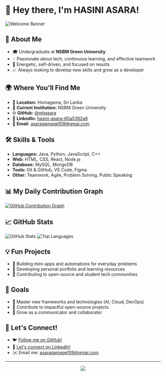 # 👋 Hey there, I'm HASINI ASARA!

![Welcome Banner](https://capsule-render.vercel.app/api?type=wave&color=0:67e8f9,100:6366f1&height=160&section=header&text=Welcome%20to%20My%20GitHub!&fontSize=35&fontAlignY=35&desc=Undergraduate%20%7C%20Tech%20Enthusiast%20%7C%20Lifelong%20Learner&descAlign=60&descAlignY=60)

## 🚀 About Me

- 🎓 Undergraduate at **NSBM Green University**
- 💡 Passionate about tech, continuous learning, and effective teamwork
- 🤝 Energetic, self-driven, and focused on results
- 📈 Always looking to develop new skills and grow as a developer

## 🌍 Where You'll Find Me

- 🏡 **Location:** Homagama, Sri Lanka
- 💼 **Current Institution:** NSBM Green University
- 🌐 **GitHub:** [@mhasara](https://github.com/mhasara)
- 💼 **LinkedIn:** [hasini-asara-60a5362a6](https://www.linkedin.com/in/hasini-asara-60a5362a6)
- 📧 **Email:** asaragamage109@gmai.com

## 🛠️ Skills & Tools

- **Languages:** Java, Python, JavaScript, C++
- **Web:** HTML, CSS, React, Node.js
- **Database:** MySQL, MongoDB
- **Tools:** Git & GitHub, VS Code, Figma
- **Other:** Teamwork, Agile, Problem Solving, Public Speaking

## 📊 My Daily Contribution Graph

<!-- This graph auto-updates every day based on your GitHub activity -->
[![GitHub Contribution Graph](https://github-readme-activity-graph.vercel.app/graph?username=mhasara&theme=react-dark)](https://github.com/Ashutosh00710/github-readme-activity-graph)

## 📈 GitHub Stats

![GitHub Stats](https://github-readme-stats.vercel.app/api?username=mhasara&show_icons=true&theme=radical)
![Top Languages](https://github-readme-stats.vercel.app/api/top-langs/?username=mhasara&layout=compact&theme=radical)

## 💡 Fun Projects

- 🚀 Building mini-apps and automations for everyday problems
- 🤖 Developing personal portfolio and learning resources
- 💬 Contributing to open-source and student tech communities

## 🎯 Goals

- 🌱 Master new frameworks and technologies (AI, Cloud, DevOps)
- 🌟 Contribute to impactful open-source projects
- 💬 Grow as a communicator and collaborator

## 🤝 Let's Connect!

- 🐦 [Follow me on GitHub!](https://github.com/mhasara)
- 💼 [Let's connect on LinkedIn!](https://www.linkedin.com/in/hasini-asara-60a5362a6)
- ✉️ Email me: asaragamage109@gmai.com

---

<p align="center">
  <img src="https://readme-typing-svg.demolab.com?font=Fira+Code&duration=2500&pause=1000&color=6366F7&center=true&vCenter=true&width=435&lines=Let's+build+something+amazing+together!;Tech+is+my+passion!;Always+learning!">
</p>

